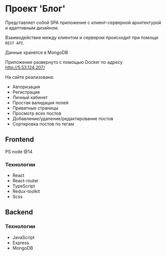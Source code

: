 # Проект 'Блог'

Представляет собой SPA приложение с клиент-серверной архитектурой и адаптивным дизайном.

Взаимодействие между клиентом и сервером происходит при помощи ```REST API```.

Данные хранятся в MongoDB

Приложение развернуто с помощью Docker по адресу http://5.53.124.207/

На сайте реализована:
- Авторизация
- Регистрация
- Личный кабинет
- Простая валидация полей
- Приватные страницы
- Просмотр всех постов
- Добавление/удаление/редактирование постов
- Сортировка постов по тегам

## Frontend

PS node @14

### Технологии

- React
- React-router
- TypeScript
- Redux-toolkit
- Scss

## Backend

### Технологии

- JavaScript
- Express
- MongoDB
